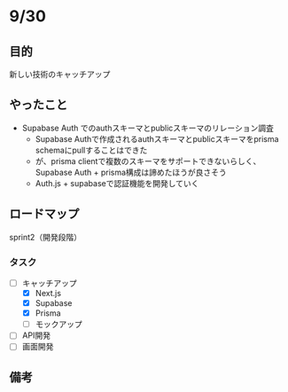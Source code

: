 # 9/30
## 目的
新しい技術のキャッチアップ

## やったこと
- Supabase Auth でのauthスキーマとpublicスキーマのリレーション調査
  - Supabase Authで作成されるauthスキーマとpublicスキーマをprisma schemaにpullすることはできた
  - が、prisma clientで複数のスキーマをサポートできないらしく、Supabase Auth + prisma構成は諦めたほうが良さそう
  - Auth.js + supabaseで認証機能を開発していく

## ロードマップ
sprint2（開発段階）
### タスク
- [ ] キャッチアップ
  - [x] Next.js
  - [x] Supabase
  - [x] Prisma
  - [ ] モックアップ
- [ ] API開発
- [ ] 画面開発

## 備考